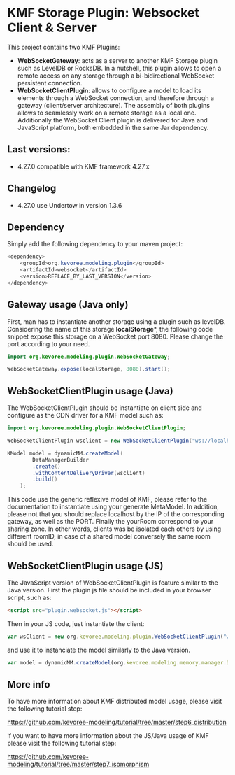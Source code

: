 # KMF Storage Plugin: Websocket Client & Server

This project contains two KMF Plugins:
- **WebSocketGateway**: acts as a server to another KMF Storage plugin such as LevelDB or RocksDB.
In a nutshell, this plugin allows to open a remote access on any storage through a bi-bidirectional WebSocket persistent connection.
- **WebSocketClientPlugin**: allows to configure a model to load its elements through a WebSocket connection, and therefore through a gateway (client/server architecture).
The assembly of both plugins allows to seamlessly work on a remote storage as a local one.
Additionally the WebSocket Client plugin is delivered for Java and JavaScript platform, both embedded in the same Jar dependency.

## Last versions:

- 4.27.0 compatible with KMF framework 4.27.x

## Changelog

- 4.27.0 use Undertow in version 1.3.6

## Dependency

Simply add the following dependency to your maven project:

```java
<dependency>
    <groupId>org.kevoree.modeling.plugin</groupId>
    <artifactId>websocket</artifactId>
    <version>REPLACE_BY_LAST_VERSION</version>
</dependency>
```

## Gateway usage (Java only)

First, man has to instantiate another storage using a plugin such as levelDB.
Considering the name of this storage **localStorage***, the following code snippet expose this storage on a WebSocket port 8080.
Please change the port according to your need.

```java
import org.kevoree.modeling.plugin.WebSocketGateway;

WebSocketGateway.expose(localStorage, 8080).start();
```

## WebSocketClientPlugin usage (Java)

The WebSocketClientPlugin should be instantiate on client side and configure as the CDN driver for a KMF model such as:

```java
import org.kevoree.modeling.plugin.WebSocketClientPlugin;

WebSocketClientPlugin wsclient = new WebSocketClientPlugin("ws://localhost:" + PORT + "/yourRoom")

KModel model = dynamicMM.createModel(
        DataManagerBuilder
        .create()
        .withContentDeliveryDriver(wsclient)
        .build()
    );
```

This code use the generic reflexive model of KMF, please refer to the documentation to instantiate using your generate MetaModel.
In addition, please not that you should replace localhost by the IP of the corresponding gateway, as well as the PORT.
Finally the yourRoom correspond to your sharing zone.
In other words, clients was be isolated each others by using different roomID, in case of a shared model conversely the same room should be used.

## WebSocketClientPlugin usage (JS)

The JavaScript version of WebSocketClientPlugin is feature similar to the Java version.
First the plugin js file should be included in your browser script, such as:

```html
<script src="plugin.websocket.js"></script>
```

Then in your JS code, just instantiate the client:

```js
var wsClient = new org.kevoree.modeling.plugin.WebSocketClientPlugin("ws://localhost:6000/yourRoom");
```

and use it to instanciate the model similarly to the Java version.

```js
var model = dynamicMM.createModel(org.kevoree.modeling.memory.manager.DataManagerBuilder.create().withContentDeliveryDriver(wsClient).build());
```

## More info

To have more information about KMF distributed model usage, please visit the following tutorial step:

https://github.com/kevoree-modeling/tutorial/tree/master/step6_distribution

if you want to have more information about the JS/Java usage of KMF please visit the following tutorial step:

https://github.com/kevoree-modeling/tutorial/tree/master/step7_isomorphism
